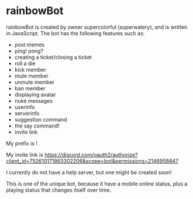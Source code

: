 # rainbowBot
rainbowBot is created by owner supercolorful (superwatery), and is written in JavaScript. The bot has the following features such as:

- post memes
- ping! pong?
- creating a ticket/closing a ticket
- roll a die
- kick member
- mute member
- unmute member 
- ban member
- displaying avatar
- nuke messages 
- userinfo
- serverinfo
- suggestion command
- the say command! 
- invite link

My prefix is !

My invite link is https://discord.com/oauth2/authorize?client_id=752610171863302206&scope=bot&permissions=2146958847 

I currently do not have a help server, but one might be created soon! 

This is one of the unique bot, because it have a mobile online status, plus a playing status that changes itself over time.
